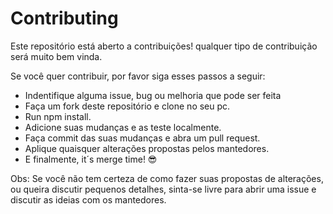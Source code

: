 # Contributing

Este repositório está aberto a contribuições! qualquer tipo de contribuição será muito bem vinda.

Se você quer contribuir, por favor siga esses passos a seguir:

- Indentifique alguma issue, bug ou melhoria que pode ser feita
- Faça um fork deste repositório e clone no seu pc.
- Run npm install.
- Adicione suas mudanças e as teste localmente.
- Faça commit das suas mudanças e abra um pull request.
- Aplique quaisquer alterações propostas pelos mantedores.
- E finalmente, it´s merge time! 😎

Obs: Se você não tem certeza de como fazer suas propostas de alterações, ou queira discutir pequenos detalhes, sinta-se livre para abrir uma issue e discutir as ideias com os mantedores.
